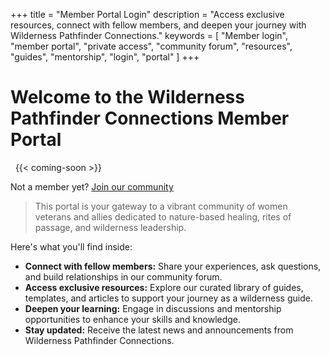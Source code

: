 +++
title = "Member Portal Login"
description = "Access exclusive resources, connect with fellow members, and deepen your journey with Wilderness Pathfinder Connections."
keywords = [
  "Member login",
  "member portal",
  "private access",
  "community forum",
  "resources",
  "guides",
  "mentorship",
  "login",
  "portal"
]
+++
# Welcome to the Wilderness Pathfinder Connections Member Portal

&nbsp;
{{< coming-soon >}}
&nbsp;

Not a member yet? <a href="https://spiffy-spider.cloudvent.net/get_involved/guide_network/" title="Join the Guide Network" target="_blank" rel="noopener">Join our community</a>

> This portal is your gateway to a vibrant community of women veterans and allies dedicated to nature-based healing, rites of passage, and wilderness leadership.

Here's what you'll find inside:

* **Connect with fellow members:** Share your experiences, ask questions, and build relationships in our community forum.
* **Access exclusive resources:** Explore our curated library of guides, templates, and articles to support your journey as a wilderness guide.
* **Deepen your learning:** Engage in discussions and mentorship opportunities to enhance your skills and knowledge.
* **Stay updated:** Receive the latest news and announcements from Wilderness Pathfinder Connections.